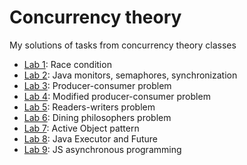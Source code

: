 # Concurrency theory

My solutions of tasks from concurrency theory classes

* [Lab 1](./1): Race condition
* [Lab 2](./2): Java monitors, semaphores, synchronization
* [Lab 3](./3): Producer-consumer problem
* [Lab 4](./4): Modified producer-consumer problem
* [Lab 5](./5/Task1): Readers-writers problem
* [Lab 6](./6): Dining philosophers problem
* [Lab 7](./7): Active Object pattern
* [Lab 8](./8): Java Executor and Future
* [Lab 9](./9): JS asynchronous programming
